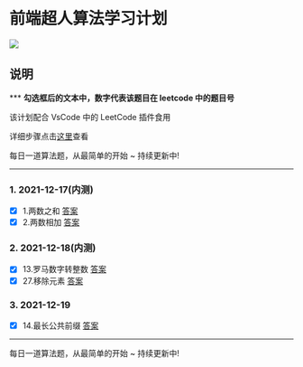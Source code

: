 # 前端超人算法学习计划

![](https://gitee.com/wangrongding/image-house/raw/master/images/202112190309136.gif)

## 说明

\*\*\* **勾选框后的文本中，数字代表该题目在 leetcode 中的题目号**

该计划配合 VsCode 中的 LeetCode 插件食用

详细步骤点击[这里](./VsCode-LeetCode.md)查看

每日一道算法题，从最简单的开始 ~ 持续更新中!

---

### 1. 2021-12-17(内测)

- [x] 1.两数之和 [答案](./1.两数之和.js)
- [x] 2.两数相加 [答案](./2.两数相加.js)

### 2. 2021-12-18(内测)

- [x] 13.罗马数字转整数 [答案](./13.罗马数字转整数.js)
- [x] 27.移除元素 [答案](./27.移除元素.js)

### 3. 2021-12-19

- [x] 14.最长公共前缀 [答案](./14.最长公共前缀.js)

---

每日一道算法题，从最简单的开始 ~ 持续更新中!
